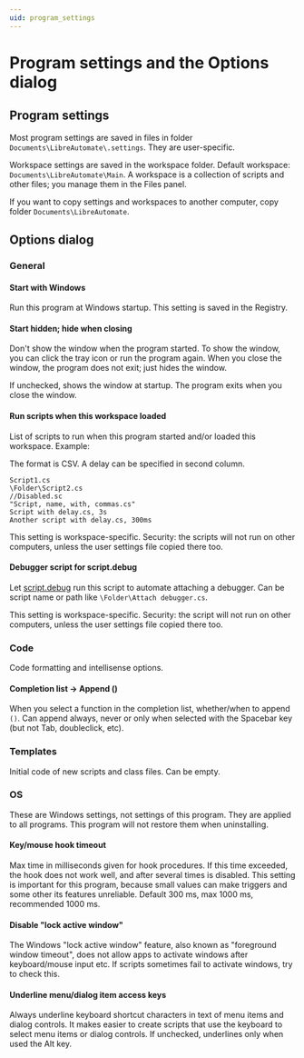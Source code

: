 ```yaml
---
uid: program_settings
---
```


# Program settings and the Options dialog

## Program settings

Most program settings are saved in files in folder `Documents\LibreAutomate\.settings`. They are user-specific.

Workspace settings are saved in the workspace folder. Default workspace: `Documents\LibreAutomate\Main`. A workspace is a collection of scripts and other files; you manage them in the Files panel.

If you want to copy settings and workspaces to another computer, copy folder `Documents\LibreAutomate`.

## Options dialog

### General

#### Start with Windows
Run this program at Windows startup. This setting is saved in the Registry.

#### Start hidden; hide when closing
Don't show the window when the program started. To show the window, you can click the tray icon or run the program again. When you close the window, the program does not exit; just hides the window.

If unchecked, shows the window at startup. The program exits when you close the window.

#### Run scripts when this workspace loaded
List of scripts to run when this program started and/or loaded this workspace. Example:

The format is CSV. A delay can be specified in second column.

```
Script1.cs
\Folder\Script2.cs
//Disabled.sc
"Script, name, with, commas.cs"
Script with delay.cs, 3s
Another script with delay.cs, 300ms
```

This setting is workspace-specific. Security: the scripts will not run on other computers, unless the user settings file copied there too.

#### Debugger script for script.debug
Let [script.debug]() run this script to automate attaching a debugger. Can be script name or path like `\Folder\Attach debugger.cs`.

This setting is workspace-specific. Security: the script will not run on other computers, unless the user settings file copied there too.

### Code
Code formatting and intellisense options.

#### Completion list -> Append ()
When you select a function in the completion list, whether/when to append `()`. Can append always, never or only when selected with the Spacebar key (but not Tab, doubleclick, etc).

### Templates
Initial code of new scripts and class files. Can be empty.

### OS
These are Windows settings, not settings of this program. They are applied to all programs. This program will not restore them when uninstalling.

#### Key/mouse hook timeout
Max time in milliseconds given for hook procedures. If this time exceeded, the hook does not work well, and after several times is disabled. This setting is important for this program, because small values can make triggers and some other its features unreliable. Default 300 ms, max 1000 ms, recommended 1000 ms.

#### Disable "lock active window"
The Windows "lock active window" feature, also known as "foreground window timeout", does not allow apps to activate windows after keyboard/mouse input etc. If scripts sometimes fail to activate windows, try to check this.

#### Underline menu/dialog item access keys
Always underline keyboard shortcut characters in text of menu items and dialog controls. It makes easier to create scripts that use the keyboard to select menu items or dialog controls. If unchecked, underlines only when used the Alt key.
